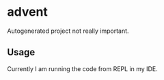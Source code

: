 # advent
Autogenerated project not really important. 

## Usage

Currently I am running the code from REPL in my IDE.
